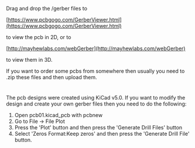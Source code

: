 Drag and drop the /gerber files to 

[https://www.pcbgogo.com/GerberViewer.html](https://www.pcbgogo.com/GerberViewer.html)

to view the pcb in 2D, or to

[http://mayhewlabs.com/webGerber](http://mayhewlabs.com/webGerber)

to view them in 3D.  

If you want to order some pcbs from somewhere then usually you need to .zip these files and then upload them.  
#

The pcb designs were created using KiCad v5.0. If you want to modify the design and create your own gerber files then you need to do the following:

1. Open pcb01.kicad_pcb with pcbnew
2. Go to File -> File Plot
3. Press the 'Plot' button and then press the 'Generate Drill Files' button
4. Select 'Zeros Format:Keep zeros' and then press the 'Generate Drill File' button. 
